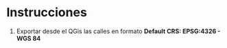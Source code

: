 # Instrucciones

1. Exportar desde el QGis las calles en formato 
**Default CRS: EPSG:4326 - WGS 84**